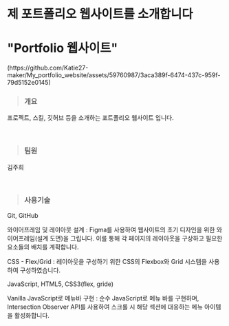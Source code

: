 <h1>제 포트폴리오 웹사이트를 소개합니다</h1>

<h1>"Portfolio 웹사이트"</h1>
(https://github.com/Katie27-maker/My_portfolio_website/assets/59760987/3aca389f-6474-437c-959f-79d5152e0145)



<blockquote><h3>개요</h3></blockquote>
<p>프로젝트, 스킬, 깃허브 등을 소개하는 포트폴리오 웹사이트 입니다.</p>
<br>

<blockquote><h3>팀원</h3></blockquote>
<p>김주희</p>
<br>

<blockquote><h3>사용기술</h3></blockquote>
<p>Git, GitHub</p>
<p>와이어프레임 및 레이아웃 설계 : Figma를 사용하여 웹사이트의 초기 디자인을 위한 와이어프레임(설계 도면)을 그립니다. 
  이를 통해 각 페이지의 레이아웃을 구상하고 필요한 요소들의 배치를 계획합니다.</p>
<p>CSS - Flex/Grid : 레이아웃을 구성하기 위한 CSS의 Flexbox와 Grid 시스템을 사용하여 구성하였습니다.</p>
<p>JavaScript, HTML5, CSS3(flex, gride)</p>
<p>Vanilla JavaScript로 메뉴바 구현 : 순수 JavaScript로 메뉴 바를 구현하며, Intersection Observer API를 사용하여 스크롤 시 해당 섹션에 대응하는 메뉴 아이템을 활성화합니다.</p>
<br>
